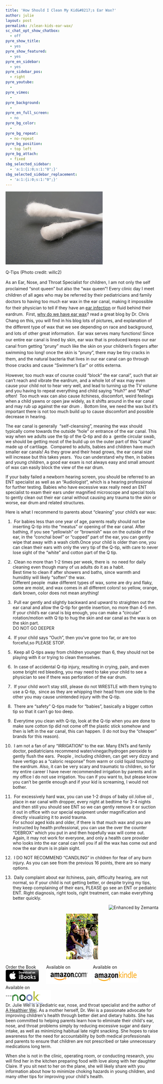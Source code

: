 ```yaml
---
title: 'How Should I Clean My Kid&#8217;s Ear Wax?'
author: julie
layout: post
permalink: /clean-kids-ear-wax/
sc_chat_opt_show_chatbox:
  - off
pyre_show_title:
  - yes
pyre_show_featured:
  - yes
pyre_en_sidebar:
  - yes
pyre_sidebar_pos:
  - right
pyre_youtube:
  - 
pyre_vimeo:
  - 
pyre_background:
  - 
pyre_en_full_screen:
  - no
pyre_bg_color:
  - 
pyre_bg_repeat:
  - no-repeat
pyre_bg_position:
  - top left
pyre_bg_attach:
  - fixed
sbg_selected_sidebar:
  - 'a:1:{i:0;s:1:"0";}'
sbg_selected_sidebar_replacement:
  - 'a:1:{i:0;s:1:"0";}'
---
```

<div style="width: 330px" class="wp-caption alignright">
  <a href="http://www.flickr.com/photos/26785399@N00/275916513" target="_blank"><img class="zemanta-img-inserted zemanta-img-configured" title="Q-Tips" alt="Q-Tips" src="/wp-content/uploads/2014/04/275916513_aa101bded9_n.jpg" width="320" height="240" /></a>
  
  <p class="wp-caption-text">
    Q-Tips (Photo credit: willc2)
  </p>
</div>

<span style="line-height: 1.5em;">As an Ear, Nose, and Throat Specialist for children, I am not only the self proclaimed &#8220;snot queen&#8221; but also the &#8220;wax queen&#8221;! Every clinic day I meet children of all ages who may be referred by their pediatricians and family doctors to having too much ear wax in the ear canal, making it impossible for their physician to tell if they have an </span><a style="line-height: 1.5em;" title="Does your child have an ear infection? How do you know and what’s the best treatment?" href="does-your-child-have-an-ear-infection-how-do-you-know-and-whats-the-best-treatment/">ear infection</a><span style="line-height: 1.5em;"> or fluid behind their eardrum.  First, </span><a style="line-height: 1.5em;" href="http://fauquierent.blogspot.com/2011/01/why-do-we-have-earwax.html">why do we have ear wax</a><span style="line-height: 1.5em;">? read a great blog by Dr. Chris Chang on this, you will find in his blog lots of pictures, and explanation of the different type of wax that we see depending on race and background, and lots of other great information.  Ear wax serves many functions! Since our entire ear canal is lined by skin, ear wax that is produced keeps our ear canal from getting &#8220;pruny&#8221; much like the skin on your children&#8217;s fingers after swimming too long! once the skin is &#8220;pruny&#8221;, there may be tiny cracks in them, and the natural bacteria that lives in our ear canal can go through those cracks and cause &#8220;Swimmer&#8217;s Ear&#8221; or otitis externa.</span>

However, too much wax of course could &#8220;block&#8221; the ear canal&#8221;, such that air can&#8217;t reach and vibrate the eardrum, and a whole lot of wax may even cause your child not to hear very well, and lead to turning up the TV volume and you having to repeat everything and child saying &#8220;Huh?&#8221; and &#8220;What&#8221; often!  Too much wax can also cause itchiness, discomfort, weird feelings when a child yawns or open jaw widely, as it shifts around in the ear canal and may rub up against the ear drum .  Bottom line, we need the wax but it&#8217;s important there is not too much build up to cause discomfort and possible decrease in hearing.

The ear canal is generally  &#8220;self-cleansing&#8221;, meaning the wax should typically come towards the outside &#8220;hole&#8221; or entrance of the ear canal. This way when we adults use the tip of the Q-tip and do a  gentle circular swab, we should be getting most of the build up on the outer part of this &#8220;canal&#8221; made up of cartilage.  Compared to adults, babies and children have much smaller ear canals! As they grow and their head grows, the ear canal size will increase but this takes years.  You can understand why then, in babies and young children, a good ear exam is not always easy and small amount of wax can easily block the view of the ear drum.

If your baby failed a newborn hearing screen, you should be referred to an ENT specialist as well as an &#8220;Audiologist&#8221;, which is a hearing professional for further testing. Babies who have excessive wax really need an ENT specialist to exam their ears under magnified microscope and special tools to gently clean out their ear canal without causing any trauma to the skin or worse, ear drum and related structures.

Here is what I recommend to parents about &#8220;cleaning&#8221; your child&#8217;s ear wax:

1.  For babies less than one year of age, parents really should not be inserting Q-tip into the &#8220;meatus&#8221; or opening of the ear canal. After bathing, if you see &#8220;yellowish&#8221; or &#8220;brownish&#8221; wax on the outside of the ear, in the &#8220;conchal bowl&#8221; or &#8220;cupped&#8221; part of the ear, you can gently wipe that away with a wash cloth.Once your child is older than one, you can clean their ears with only the very tip of the Q-tip, with care to never lose sight of the &#8220;white&#8221; and cotton part of the Q tip.  
2.  Clean no more than 1-2 times per week, there is  no need for daily cleaning even though many of us adults do it as a habit.  
Best time to clean if after showers and baths, since warmth and humiditiy will likely &#8220;soften&#8221; the wax.  
Different people  make different types of wax, some are dry and flaky, some are moist, and wax comes in all different colors! so yellow, orange, dark brown, color does not mean anything!  
3.  Pull ear gently and slightly backward and upward to straighten out the ear canal and allow the Q-tip for gentle insertion, no more than 4-5 mm.  
If your child&#8217;s ear canal is big enough, you can make a &#8220;circular&#8221; rotation/motion with Q tip to hug the skin and ear canal as the wax is on the skin part.  
DO NOT GO DEEPER  
4.  If your child says &#8220;Ouch&#8221;, then you&#8217;ve gone too far, or are too forceful,so PLEASE STOP.  
5.  Keep all Q-tips away from children younger than 6, they should not be playing with it or trying to clean themselves.  
6.  In case of accidental Q-tip injury, resulting in crying, pain, and even some bright red bleeding, you may need to take your child to see a physician to see if there was perforation of the ear drum.  
7.  If your child won&#8217;t stay still, please do not WRESTLE with them trying to use a Q-tip,  since as they are whipping their head from one side to the other you may cause unintended injury with the Q-tip.  
8.  There are &#8220;safety&#8221; Q-tips made for &#8220;babies&#8221;, basically a bigger cotton tip so that it can&#8217;t go too deep.  
9.  Everytime you clean with Q-tip, look at the Q-tip when you are done to make sure cotton tip did not come off the plastic stick somehow and then is left in the ear canal, this can happen. (I do not buy the &#8220;cheaper&#8221; brands for this reason).  
10.  I am not a fan of any &#8220;IRRIGATION&#8221; to the ear. Many ENTs and family doctor, pediatricians recommend water/vinegar/hydrogen peroxide to gently flush the ears.  People , including children, can get very dizzy and have vertigo as a &#8220;caloric response&#8221; from warm or cold liquid touching the eardrum. Also, it can be very scary and traumatic to children, so for my entire career I have never recommended irrigation by parents and in my office I do not use irrigation. You can if you want to, but please know you can&#8217;t be gentle enough and if your kid is screaming, I would not bother.  
11.  For excessively hard wax, you can use 1-2 drops of baby oil /olive oil , place in ear canal with dropper, every night at bedtime for 3-4 nights and then still you should see ENT so we can gently remove it or suction it out in office with our special equipment under magnification and directly visualizing it to avoid trauma.  
For school aged kids and older, if there is that much wax and you are instructed by health professional, you can use the over the counter &#8220;DEBROX&#8221; which you put in and then hopefully wax will come out. Again, it may not work for everyone, and only a health care provider who looks into the ear canal can tell you if all the wax has come out and now the ear drum is in plain sight.  
12.  I DO NOT RECOMMEND &#8220;CANDLING&#8221; in children for fear of any burn injury. As you can see from the previous 16 points, there are so many options.

13.  Daily complaint about ear itchiness, pain, difficulty hearing, are not normal, so if your child is not getting better, or despite trying my tips, they keep complaining of their ears, PLEASE go see an ENT or pediatric ENT. Right diagnosis, right tools, right treatment, can make everything better quickly.

<div class="zemanta-pixie" style="margin-top: 10px; height: 15px;">
  <a class="zemanta-pixie-a" title="Enhanced by Zemanta" href="http://www.zemanta.com/?px"><img class="zemanta-pixie-img" style="border: none; float: right;" alt="Enhanced by Zemanta" src="http://img.zemanta.com/zemified_e.png?x-id=cb50ab34-1053-454b-aafd-8de3ea2c2407" /></a>
</div>

<span style="width:105px;display:table;margin:0 auto;"><a href="the-book/"><img src="/wp-content/uploads/2014/04/AHealthierWei_cover_150.png" /></a></span>

<p style="height:80px">
  <span style="width:130px;display:inline-block;vertical-align:top;"> Order the Book <a href="https://itunes.apple.com/us/book/a-healthier-wei/id806784060?ls=1&mt=11#" target="_blank" > <img class="size-full wp-image-944" alt="Apple iBooks" title="Apple iBooks" src="/wp-content/uploads/2014/02/Download_on_iBooks_Badge_US-UK_110x40_090513.png" width="110" height="40" /></a> </span> <span style="width:150px;display:inline-block;vertical-align:top;">Available on <a href="http://amzn.to/1fSNqeb" target="_blank" > <img class="size-full wp-image-945" alt="Amazon.com" title="Amazon.com" src="/wp-content/uploads/2014/02/amazon_com_logo_160.jpg" width="160" height="47" /> </a> </span> <span  style="width:150px;display:inline-block;vertical-align:top;">Available on <a href="http://amzn.to/1eHEfNl" target="_blank" > <img class="size-full wp-image-946" alt="Amazon Kindle" title="Amazon Kindle" src="/wp-content/uploads/2014/02/kindle_logo_160.jpg" width="160" height="43" /> </a> </span> <span style="width:150px;display:inline-block;vertical-align:top;">Available on <a href="http://www.barnesandnoble.com/w/a-healthier-wei-julie-wei/1118260302?ean=2940148244592&itm=1&usri=2940148244592" target="_blank" > <img class="size-full wp-image-947" alt="Nook" title="Nook" src="/wp-content/uploads/2014/02/nook_logo_160.png" width="160" height="52" /></a> </span>
</p>

\-----

Dr. Julie Wei is a pediatric ear, nose, and throat specialist and the author of [A Healthier Wei][1]. As a mother herself, Dr. Wei is a passionate advocate for improving children's health through better diet and dietary habits. She has been committed to helping parents learn how to eliminate their child's ear, nose, and throat problems simply by reducing excessive sugar and dairy intake, as well as minimizing habitual late night snacking. She hopes to raise awareness for the need for accountability by both medical professionals and parents to ensure that children are not prescribed or take unnecessary medications long term. 

When she is not in the clinic, operating room, or conducting research, you will find her in the kitchen preparing food with love along with her daughter Claire. If you sit next to her on the plane, she will likely share with you information about how to minimize choking hazards in young children, and many other tips for improving your child's health.

 [1]: the-book